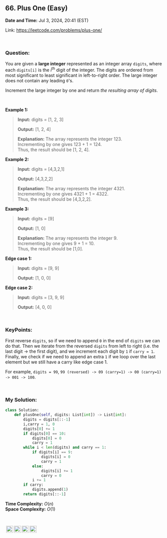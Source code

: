 ## 66. Plus One (Easy)
**Date and Time:** Jul 3, 2024, 20:41 (EST)

Link: https://leetcode.com/problems/plus-one/

<br>

### Question:
You are given a **large integer** represented as an integer array `digits`, where each `digits[i]` is the $i^\text{th}$ digit of the integer. The digits are ordered from most significant to least significant in left-to-right order. The large integer does not contain any leading `0`'s.

Increment the large integer by one and return _the resulting array of digits_.

<br>

**Example 1:**
> **Input:** digits = [1, 2, 3]
> 
> **Output:** [1, 2, 4]
>
> **Explanation:** The array represents the integer 123. <br>
> Incrementing by one gives 123 + 1 = 124. <br>
> Thus, the result should be [1, 2, 4].

**Example 2:**
> **Input:** digits = [4,3,2,1]
> 
> **Output:** [4,3,2,2]
>
> **Explanation:** The array represents the integer 4321. <br>
> Incrementing by one gives 4321 + 1 = 4322. <br>
> Thus, the result should be [4,3,2,2].

**Example 3:**
> **Input:** digits = [9]
> 
> **Output:** [1, 0]
>
> **Explanation:** The array represents the integer 9. <br>
> Incrementing by one gives 9 + 1 = 10. <br>
> Thus, the result should be [1,0].

**Edge case 1:**
> **Input:** digits = [9, 9]
>
> **Output:** [1, 0, 0]

**Edge case 2:**
> **Input:** digits = [3, 9, 9]
>
> **Output:** [4, 0, 0]

<br>

### KeyPoints: 
First reverse `digits`, so if we need to append `0` in the end of `digits` we can do that. Then we iterate from the reversed `digits` from left to right (i.e. the last digit -> the first digit), and we increment each digit by `1` if `carry = 1`. Finally, we check if we need to append an extra `1` if we loop over the last element but we still have a carry like edge case 1.

For example, `digits = 99`, `99 (reversed) -> 09 (carry=1) -> 00 (carry=1) -> 001 -> 100`. 

<br>

### My Solution:
```python
class Solution:
    def plusOne(self, digits: List[int]) -> List[int]:
        digits = digits[::-1]
        i,carry = 1, 0
        digits[0] += 1
        if digits[0] == 10:
            digits[0] = 0
            carry = 1
        while i < len(digits) and carry == 1:
            if digits[i] == 9:
                digits[i] = 0
                carry = 1
            else:
                digits[i] += 1
                carry = 0
            i += 1
        if carry:
            digits.append(1)
        return digits[::-1]
```
**Time Complexity:** $O(n)$ <br>
**Space Complexity:** $O(1)$

<br>

<img style="height:22px!important;margin-left:3px;vertical-align:text-bottom;" src="https://mirrors.creativecommons.org/presskit/icons/cc.svg?ref=chooser-v1" alt="CC BY-NC-SA" title="CC BY-NC-SA"><img style="height:22px!important;margin-left:3px;vertical-align:text-bottom;" src="https://mirrors.creativecommons.org/presskit/icons/by.svg?ref=chooser-v1" alt="BY: credit must be given to the creator" title="BY: credit must be given to the creator"><img style="height:22px!important;margin-left:3px;vertical-align:text-bottom;" src="https://mirrors.creativecommons.org/presskit/icons/nc.svg?ref=chooser-v1" alt="NC: Only noncommercial uses of the work are permitted" title="NC: Only noncommercial uses of the work are permitted"><img style="height:22px!important;margin-left:3px;vertical-align:text-bottom;" src="https://mirrors.creativecommons.org/presskit/icons/sa.svg?ref=chooser-v1" alt="SA: Adaptations must be shared under the same terms" title="SA: Adaptations must be shared under the same terms">